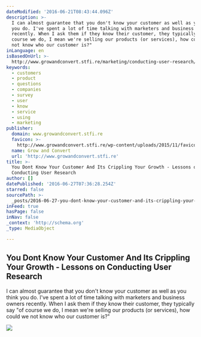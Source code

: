 ```yaml
---
dateModified: '2016-06-21T08:43:44.096Z'
description: >-
  I can almost guarantee that you don't know your customer as well as you think
  you do. I've spent a lot of time talking with marketers and business owners
  recently. When I ask them if they know their customer, they typically say "of
  course we do, I mean we're selling our products (or services), how could we
  not know who our customer is?"
inLanguage: en
isBasedOnUrl: >-
  http://www.growandconvert.stfi.re/marketing/conducting-user-research/?sf=wvzboor#aa
keywords:
  - customers
  - product
  - questions
  - companies
  - survey
  - user
  - know
  - service
  - using
  - marketing
publisher:
  domain: www.growandconvert.stfi.re
  favicon: >-
    http://www.growandconvert.stfi.re/wp-content/uploads/2015/11/favicon.png?2105f0
  name: Grow and Convert
  url: 'http://www.growandconvert.stfi.re'
title: >-
  You Dont Know Your Customer And Its Crippling Your Growth - Lessons on
  Conducting User Research
author: []
datePublished: '2016-06-27T07:36:28.254Z'
starred: false
sourcePath: >-
  _posts/2016-06-27-you-dont-know-your-customer-and-its-crippling-your-growth-.md
inFeed: true
hasPage: false
inNav: false
_context: 'http://schema.org'
_type: MediaObject

---
```

<article style=""><h1>You Dont Know Your Customer And Its Crippling Your Growth - Lessons on Conducting User Research</h1><p>I can almost guarantee that you don't know your customer as well as you think you do. I've spent a lot of time talking with marketers and business owners recently. When I ask them if they know their customer, they typically say "of course we do, I mean we're selling our products (or services), how could we not know who our customer is?"</p><img src="http://www.growandconvert.com/wp-content/uploads/2016/06/dont-know-customer.jpg" /></article>